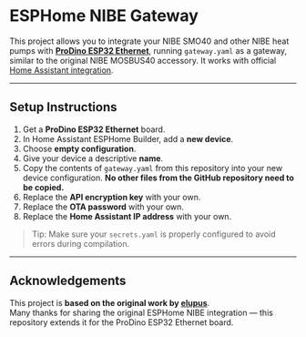 # ESPHome NIBE Gateway

This project allows you to integrate your NIBE SMO40 and other NIBE heat pumps with **[ProDino ESP32 Ethernet](https://kmpelectronics.eu/shop/prodino-esp32-ethernet/)**, running `gateway.yaml` as a gateway, similar to the original NIBE MOSBUS40 accessory. It works with official [Home Assistant integration](https://www.home-assistant.io/integrations/nibe_heatpump).

---

## Setup Instructions

1. Get a **ProDino ESP32 Ethernet** board.
2. In Home Assistant ESPHome Builder, add a **new device**.
3. Choose **empty configuration**.
4. Give your device a descriptive **name**.
5. Copy the contents of `gateway.yaml` from this repository into your new device configuration.
   **No other files from the GitHub repository need to be copied.**
7. Replace the **API encryption key** with your own.
8. Replace the **OTA password** with your own.
9. Replace the **Home Assistant IP address** with your own.

> Tip: Make sure your `secrets.yaml` is properly configured to avoid errors during compilation.

---

## Acknowledgements

This project is **based on the original work by [elupus](https://github.com/elupus/esphome-nibe)**.  
Many thanks for sharing the original ESPHome NIBE integration — this repository extends it for the ProDino ESP32 Ethernet board.

